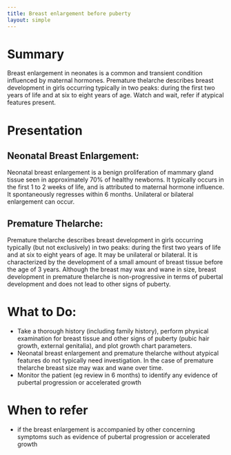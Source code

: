 ```yaml
---
title: Breast enlargement before puberty
layout: simple
---
```


# Summary

Breast enlargement in neonates is a common and transient condition influenced by maternal hormones. Premature thelarche describes breast development in girls occurring typically in two peaks: during the first two years of life and at six to eight years of age. Watch and wait, refer if atypical features present.

# Presentation

## Neonatal Breast Enlargement: 
Neonatal breast enlargement is a benign proliferation of mammary gland tissue seen in approximately 70% of healthy newborns. It typically occurs in the first 1 to 2 weeks of life, and is attributed to maternal hormone influence. It spontaneously regresses within 6 months. Unilateral or bilateral enlargement can occur.
## Premature Thelarche: 
Premature thelarche describes breast development in girls occurring typically (but not exclusively) in two peaks: during the first two years of life and at six to eight years of age.  It may be unilateral or bilateral. It is characterized by the development of a small amount of breast tissue before the age of 3 years. Although the breast may wax and wane in size, breast development in premature thelarche is non-progressive in terms of pubertal development and does not lead to other signs of puberty.

# What to Do:

- Take a thorough history (including family history),  perform physical examination for breast tissue and other signs of puberty (pubic hair growth, external genitalia), and plot growth chart parameters.
- Neonatal breast enlargement and premature thelarche without atypical features do not typically need investigation.  In the case of premature thelarche breast size may wax and wane over time.
- Monitor the patient (eg review in 6 months) to identify any evidence of pubertal progression or accelerated growth

# When to refer
- if the breast enlargement is accompanied by other concerning symptoms such as evidence of pubertal progression or accelerated growth
